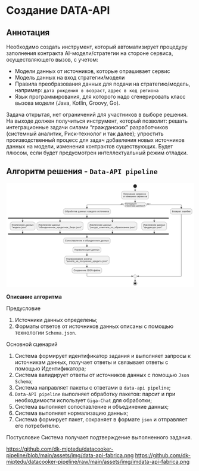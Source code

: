 # Создание DATA-API
## Аннотация

Необходимо создать инструмент, который автоматизирует процедуру заполнения контракта AI-модели/стратегии на стороне сервиса, осуществляющего вызов, с учетом:

* Модели данных от источников, которые опрашивает сервис
* Модель данных на вход стратегии/модели
* Правила преобразования данных для подачи на стратегию/модель, например: `дата рождения в возраст`, `адрес в код региона`
* Язык программирования, для которого надо сгенерировать класс вызова модели (Java, Kotlin, Groovy, Go).


Задача открытая, нет ограничений для участников в выборе решения. На выходе должен получиться инструмент, который позволит:
решать интеграционные задачи силами “гражданских” разработчиков (системный аналитик, Риск-технолог и так далее);
упростить производственный процесс для задач добавления новых источников данных на модели, изменения контрактов существующих.
Будет плюсом, если будет предусмотрен интеллектуальный режим отладки.


## Алгоритм решения - `Data-API pipeline`

![alt text](./assets/img/data-api-fabrica.png)

**Описание алгоритма**

Предусловие
1. Источники данных определены;
2. Форматы ответов от источников данных описаны с помощью технологии `Schema.json`.

Основной сценарий
1. Система формирует идентификатор задания и выполняет запросы  к источникам данных, получает ответы и связывает ответы с помощью Идентификатора;
3. Система валидирует ответы от источников данных с помощью `Json Schema`;
4. Система направляет пакеты с ответами в `data-api pipeline`;
5. `Data-API pipeline` выполняет обработку пакетов: парсит и при необходимости использует `Giga-Chat` для обработки;
6. Система выполняет сопоставление и объединение данных;
7. Система выполняет нормализацию данных;
8. Система формирует пакет, сохраняет в формате `json` и отправляет его потребителю.

Постусловие
Система получает подтверждение выполненного задания.

https://github.com/dk-miptedu/datacooker-pipeline/blob/main/assets/img/data-api-fabrica.png
https://github.com/dk-miptedu/datacooker-pipeline/raw/main/assets/img/imdata-api-fabrica.png

